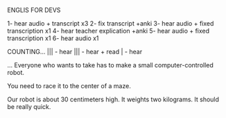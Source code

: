 ENGLIS FOR DEVS

1- hear audio + transcript x3
2- fix transcript +anki
3- hear audio + fixed transcription x1
4- hear teacher explication +anki 
5- hear audio + fixed transcription x1
6- hear audio x1

COUNTING...
|||	- hear
|||	- hear + read
|   - hear

...
Everyone who wants 
to take
has to make a small computer-controlled robot.

You need to race it to the center of a maze.

Our robot is about 30 centimeters high.
It weights two kilograms.
It should be really quick.

